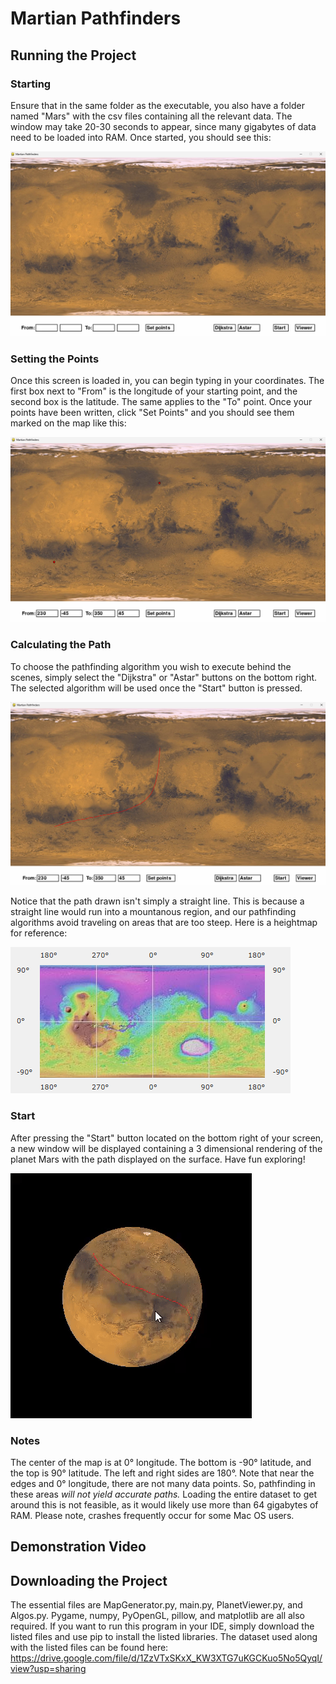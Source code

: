 # Martian Pathfinders
## Running the Project
### Starting
Ensure that in the same folder as the executable, you also have a folder named "Mars" with the csv files containing all the relevant data. The window may take 20-30 seconds to appear, since many gigabytes of data need to be loaded into RAM. Once started, you should see this:

![](https://github.com/Aydenalv6282/Martian-Pathfinders/blob/main/other_images/MP_Start.png)

### Setting the Points
Once this screen is loaded in, you can begin typing in your coordinates. The first box next to "From" is the longitude of your starting point, and the second box is the latitude. The same applies to the "To" point. Once your points have been written, click "Set Points" and you should see them marked on the map like this:

![](https://github.com/Aydenalv6282/Martian-Pathfinders/blob/main/other_images/MP_Set.png)

### Calculating the Path
To choose the pathfinding algorithm you wish to execute behind the scenes, simply select the "Dijkstra" or "Astar" buttons on the bottom right. The selected algorithm will be used once the "Start" button is pressed.

![](https://github.com/Aydenalv6282/Martian-Pathfinders/blob/main/other_images/MP_Path.png)

Notice that the path drawn isn't simply a straight line. This is because a straight line would run into a mountanous region, and our pathfinding algorithms avoid traveling on areas that are too steep. Here is a heightmap for reference:

![](https://github.com/Aydenalv6282/Martian-Pathfinders/blob/main/other_images/topography.png)

### Start
After pressing the "Start" button located on the bottom right of your screen, a new window will be displayed containing a 3 dimensional rendering of the planet Mars with the path displayed on the surface. Have fun exploring!


![](https://github.com/Aydenalv6282/Martian-Pathfinders/blob/main/other_images/Planet_showcase.gif)

### Notes
The center of the map is at 0° longitude. The bottom is -90° latitude, and the top is 90° latitude. The left and right sides are 180°. Note that near the edges and 0° longitude, there are not many data points. So, pathfinding in these areas _will not yield accurate paths._ Loading the entire dataset to get around this is not feasible, as it would likely use more than 64 gigabytes of RAM. Please note, crashes frequently occur for some Mac OS users.
## Demonstration Video

## Downloading the Project
The essential files are MapGenerator.py, main.py, PlanetViewer.py, and Algos.py. Pygame, numpy, PyOpenGL, pillow, and matplotlib are all also required. If you want to run this program in your IDE, simply download the listed files and use pip to install the listed libraries. The dataset used along with the listed files can be found here: https://drive.google.com/file/d/1ZzVTxSKxX_KW3XTG7uKGCKuo5No5QyqI/view?usp=sharing
